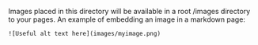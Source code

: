 Images placed in this directory will be available in a root /images directory to your pages. An example of embedding an image in a markdown page:

```
![Useful alt text here](images/myimage.png)
```
